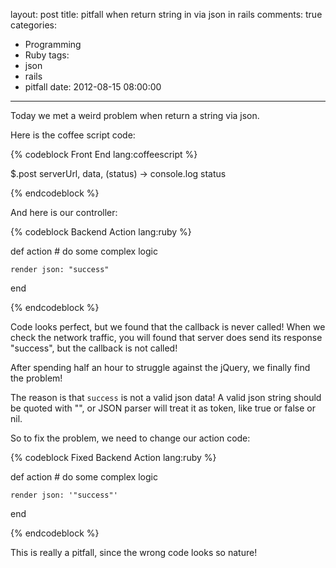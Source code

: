 layout: post
title: pitfall when return string in via json in rails
comments: true
categories:
  - Programming
  - Ruby
tags:
  - json
  - rails
  - pitfall
date: 2012-08-15 08:00:00
---
Today we met a weird problem when return a string via json.

Here is the coffee script code:

{% codeblock Front End lang:coffeescript %}

$.post serverUrl, data, (status) ->
	console.log status

{% endcodeblock %}

And here is our controller:

{% codeblock Backend Action lang:ruby %}

def action
	# do some complex logic

	render json: "success"
end

{% endcodeblock %}

Code looks perfect, but we found that the callback is never called! When we check the network traffic, you will found that server does send its response "success", but the callback is not called!

After spending half an hour to struggle against the jQuery, we finally find the problem!

The reason is that `success` is not a valid json data! A valid json string should be quoted with "", or JSON parser will treat it as token, like true or false or nil.

So to fix the problem, we need to change our action code:

{% codeblock Fixed Backend Action lang:ruby %}

def action
	# do some complex logic

	render json: '"success"'
end

{% endcodeblock %}

This is really a pitfall, since the wrong code looks so nature!
